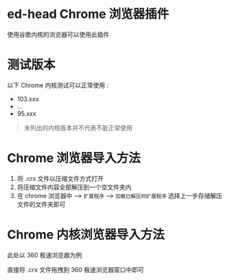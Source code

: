 # ed-head Chrome 浏览器插件

使用谷歌内核的浏览器可以使用此插件

# 测试版本

以下 Chrome 内核测试可以正常使用 : 

- 103.xxx
- ...
- 95.xxx

> 未列出的内核版本并不代表不能正常使用

# Chrome 浏览器导入方法

1. 将 .crx 文件以压缩文件方式打开
2. 将压缩文件内容全部解压到一个空文件夹内
3. 在 chrome 浏览器中 --> `扩展程序` --> `加载已解压的扩展程序` 选择上一步存储解压文件的文件夹即可

# Chrome 内核浏览器导入方法

此处以 360 极速浏览器为例

直接将 .crx 文件拖拽到 360 极速浏览器窗口中即可













